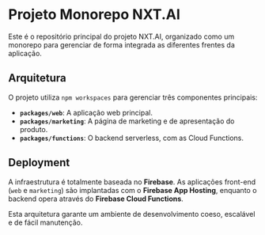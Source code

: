 # Projeto Monorepo NXT.AI

Este é o repositório principal do projeto NXT.AI, organizado como um monorepo para gerenciar de forma integrada as diferentes frentes da aplicação.

## Arquitetura

O projeto utiliza `npm workspaces` para gerenciar três componentes principais:

- **`packages/web`**: A aplicação web principal.
- **`packages/marketing`**: A página de marketing e de apresentação do produto.
- **`packages/functions`**: O backend serverless, com as Cloud Functions.

## Deployment

A infraestrutura é totalmente baseada no **Firebase**. As aplicações front-end (`web` e `marketing`) são implantadas com o **Firebase App Hosting**, enquanto o backend opera através do **Firebase Cloud Functions**.

Esta arquitetura garante um ambiente de desenvolvimento coeso, escalável e de fácil manutenção.
